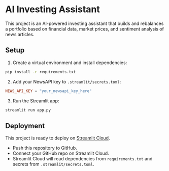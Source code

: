 
# AI Investing Assistant

This project is an AI-powered investing assistant that builds and rebalances a portfolio
based on financial data, market prices, and sentiment analysis of news articles.

## Setup

1. Create a virtual environment and install dependencies:

```bash
pip install -r requirements.txt
```

2. Add your NewsAPI key to `.streamlit/secrets.toml`:

```toml
NEWS_API_KEY = "your_newsapi_key_here"
```

3. Run the Streamlit app:

```bash
streamlit run app.py
```

## Deployment

This project is ready to deploy on [Streamlit Cloud](https://streamlit.io/cloud).

- Push this repository to GitHub.
- Connect your GitHub repo on Streamlit Cloud.
- Streamlit Cloud will read dependencies from `requirements.txt` and secrets from `.streamlit/secrets.toml`.
